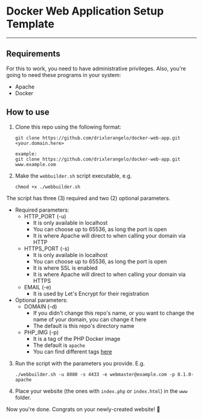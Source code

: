 # Docker Web Application Setup Template
---
## Requirements
For this to work, you need to have administrative privileges. Also, you're going to need these programs in your system:
- Apache
- Docker

## How to use
1. Clone this repo using the following format:
    ```
    git clone https://github.com/drixlerangelo/docker-web-app.git <your.domain.here>

    example:
    git clone https://github.com/drixlerangelo/docker-web-app.git www.example.com
    ```
2. Make the `webbuilder.sh` script executable, e.g.
    ```
    chmod +x ./webbuilder.sh
    ```
The script has three (3) required and two (2) optional parameters.
  - Required parameters:
    - HTTP_PORT (-u)
      - It is only available in localhost
      - You can choose up to 65536, as long the port is open
      - It is where Apache will direct to when calling your domain via HTTP
    - HTTPS_PORT (-s)
      - It is only available in localhost
      - You can choose up to 65536, as long the port is open
      - It is where SSL is enabled
      - It is where Apache will direct to when calling your domain via HTTPS
    - EMAIL (-e)
      - It is used by Let's Encrypt for their registration
  - Optional parameters:
    - DOMAIN (-d)
      - If you didn't change this repo's name, or you want to change the name of your domain, you can change it here
      - The default is this repo's directory name
    - PHP_IMG (-p)
      - It is a tag of the PHP Docker image
      - The default is `apache`
      - You can find different tags [here](https://hub.docker.com/_/php?tab=tags&page=1&name=apache)
3. Run the script with the parameters you provide. E.g.
    ```
    ./webbuilder.sh -u 8080 -s 4433 -e webmaster@example.com -p 8.1.0-apache
    ```

4. Place your website (the ones with `index.php` or `index.html`) in the `www` folder.

Now you're done. Congrats on your newly-created website! 🥳
